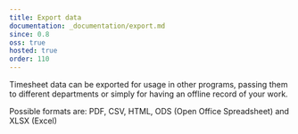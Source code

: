 ```yaml
---
title: Export data
documentation: _documentation/export.md
since: 0.8
oss: true
hosted: true
order: 110
---
```


Timesheet data can be exported for usage in other programs, passing them to different departments or simply for having an offline record of your work. 

Possible formats are: PDF, CSV, HTML, ODS (Open Office Spreadsheet) and XLSX (Excel)